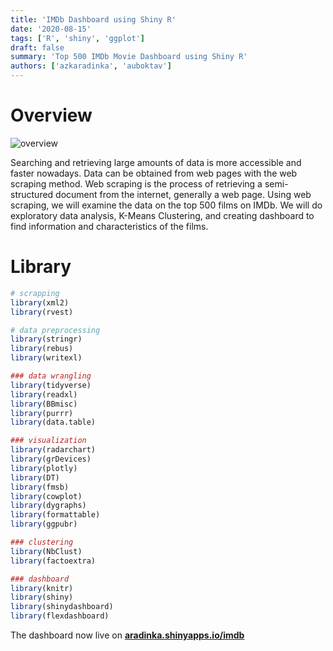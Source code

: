 ```yaml
---
title: 'IMDb Dashboard using Shiny R'
date: '2020-08-15'
tags: ['R', 'shiny', 'ggplot']
draft: false
summary: 'Top 500 IMDb Movie Dashboard using Shiny R'
authors: ['azkaradinka', 'auboktav']
---
```


# Overview

![overview](/static/gifs/project-imdb.gif)

Searching and retrieving large amounts of data is more accessible and faster nowadays. Data can be obtained from web pages with the web scraping method. Web scraping is the process of retrieving a semi-structured document from the internet, generally a web page. Using web scraping, we will examine the data on the top 500 films on IMDb. We will do exploratory data analysis, K-Means Clustering, and creating dashboard to find information and characteristics of the films.

# Library

```R
# scrapping
library(xml2)
library(rvest)

# data preprocessing
library(stringr)
library(rebus)
library(writexl)

### data wrangling
library(tidyverse)
library(readxl)
library(BBmisc)
library(purrr)
library(data.table)

### visualization
library(radarchart)
library(grDevices)
library(plotly)
library(DT)
library(fmsb)
library(cowplot)
library(dygraphs)
library(formattable)
library(ggpubr)

### clustering
library(NbClust)
library(factoextra)

### dashboard
library(knitr)
library(shiny)
library(shinydashboard)
library(flexdashboard)
```

The dashboard now live on **[aradinka.shinyapps.io/imdb](https://aradinka.shinyapps.io/imdb)**